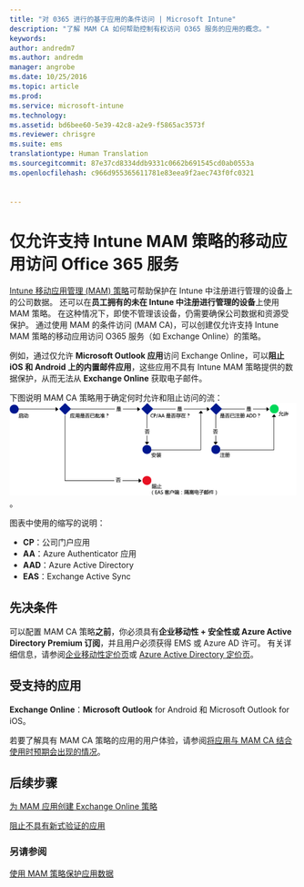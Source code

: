 ```yaml
---
title: "对 0365 进行的基于应用的条件访问 | Microsoft Intune"
description: "了解 MAM CA 如何帮助控制有权访问 O365 服务的应用的概念。"
keywords: 
author: andredm7
ms.author: andredm
manager: angrobe
ms.date: 10/25/2016
ms.topic: article
ms.prod: 
ms.service: microsoft-intune
ms.technology: 
ms.assetid: bd6bee60-5e39-42c8-a2e9-f5865ac3573f
ms.reviewer: chrisgre
ms.suite: ems
translationtype: Human Translation
ms.sourcegitcommit: 87e37cd8334ddb9331c0662b691545cd0ab0553a
ms.openlocfilehash: c966d955365611781e83eea9f2aec743f0fc0321


---
```


# <a name="allow-only-mobile-apps-that-support-intune-mam-policies-to-access-office-365-services"></a>仅允许支持 Intune MAM 策略的移动应用访问 Office 365 服务
[Intune 移动应用管理 (MAM) 策略](protect-apps-and-data-with-microsoft-intune.md)可帮助保护在 Intune 中注册进行管理的设备上的公司数据。 还可以在**员工拥有的未在 Intune 中注册进行管理的设备**上使用 MAM 策略。  在这种情况下，即使不管理该设备，仍需要确保公司数据和资源受保护。 通过使用 MAM 的条件访问 (MAM CA)，可以创建仅允许支持 Intune MAM 策略的移动应用访问 O365 服务（如 Exchange Online）的策略。

例如，通过仅允许 **Microsoft Outlook 应用**访问 Exchange Online，可以**阻止 iOS 和 Android 上的内置邮件应用**，这些应用不具有 Intune MAM 策略提供的数据保护，从而无法从 **Exchange Online** 获取电子邮件。

下图说明 MAM CA 策略用于确定何时允许和阻止访问的流：![显示各种用于确定是允许还是阻止访问的所含条件的图表](../media/mam-ca-decision-flow_simple.png)。

图表中使用的缩写的说明：
* **CP**：公司门户应用
* **AA**：Azure Authenticator 应用
* **AAD**：Azure Active Directory
* **EAS**：Exchange Active Sync

## <a name="prerequisites"></a>先决条件
可以配置 MAM CA 策略**之前**，你必须具有**企业移动性 + 安全性或 Azure Active Directory Premium 订阅**，并且用户必须获得 EMS 或 Azure AD 许可。 有关详细信息，请参阅[企业移动性定价页](https://www.microsoft.com/en-us/cloud-platform/enterprise-mobility-pricing)或 [Azure Active Directory 定价页](https://azure.microsoft.com/en-us/pricing/details/active-directory/)。


## <a name="supported-apps"></a>受支持的应用
**Exchange Online**：**Microsoft Outlook** for Android 和 Microsoft Outlook for iOS。

若要了解具有 MAM CA 策略的应用的用户体验，请参阅[将应用与 MAM CA 结合使用时预期会出现的情况](use-apps-with-mam-ca.md)。


## <a name="next-steps"></a>后续步骤
[为 MAM 应用创建 Exchange Online 策略](mam-ca-for-exchange-online.md)

[阻止不具有新式验证的应用](block-apps-with-no-modern-authentication.md)

### <a name="see-also"></a>另请参阅

[使用 MAM 策略保护应用数据](protect-app-data-using-mobile-app-management-policies-with-microsoft-intune.md)



<!--HONumber=Dec16_HO2-->


